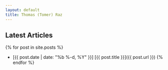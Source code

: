 ```yaml
---
layout: default
title: Thomas (Tomer) Raz
---
```


## Latest Articles

{% for post in site.posts %}
- [{{ post.date | date: "%b %-d, %Y" }}] [{{ post.title }}]({{ post.url }})
{% endfor %}
